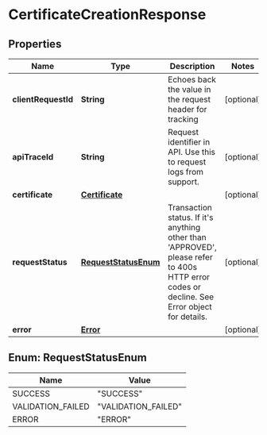 
# CertificateCreationResponse

## Properties
Name | Type | Description | Notes
------------ | ------------- | ------------- | -------------
**clientRequestId** | **String** | Echoes back the value in the request header for tracking |  [optional]
**apiTraceId** | **String** | Request identifier in API. Use this to request logs from support. |  [optional]
**certificate** | [**Certificate**](Certificate.md) |  |  [optional]
**requestStatus** | [**RequestStatusEnum**](#RequestStatusEnum) | Transaction status. If it&#39;s anything other than &#39;APPROVED&#39;, please refer to 400s HTTP error codes or decline. See Error object for details. |  [optional]
**error** | [**Error**](Error.md) |  |  [optional]


<a name="RequestStatusEnum"></a>
## Enum: RequestStatusEnum
Name | Value
---- | -----
SUCCESS | &quot;SUCCESS&quot;
VALIDATION_FAILED | &quot;VALIDATION_FAILED&quot;
ERROR | &quot;ERROR&quot;



